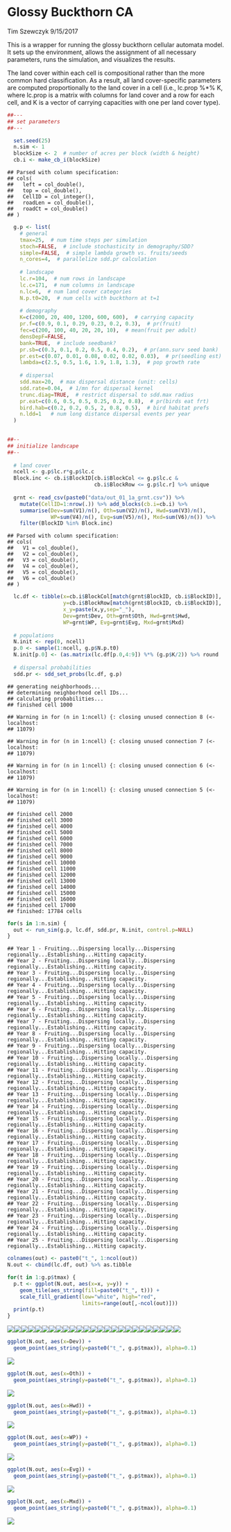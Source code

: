 Glossy Buckthorn CA
================
Tim Szewczyk
9/15/2017

This is a wrapper for running the glossy buckthorn cellular automata model. It sets up the environment, allows the assignment of all necessary parameters, runs the simulation, and visualizes the results.

The land cover within each cell is compositional rather than the more common hard classification. As a result, all land cover-specific parameters are computed proportionally to the land cover in a cell (i.e., lc.prop %\*% K, where lc.prop is a matrix with columns for land cover and a row for each cell, and K is a vector of carrying capacities with one per land cover type).

``` r
##---
## set parameters
##---

  set.seed(25)
  n.sim <- 1
  blockSize <- 2  # number of acres per block (width & height)
  cb.i <- make_cb_i(blockSize)
```

    ## Parsed with column specification:
    ## cols(
    ##   left = col_double(),
    ##   top = col_double(),
    ##   CellID = col_integer(),
    ##   roadLen = col_double(),
    ##   roadCt = col_double()
    ## )

``` r
  g.p <- list(
    # general
    tmax=25,  # num time steps per simulation
    stoch=FALSE,  # include stochasticity in demography/SDD?
    simple=FALSE,  # simple lambda growth vs. fruits/seeds
    n_cores=4,  # parallelize sdd.pr calculation
    
    # landscape
    lc.r=104,  # num rows in landscape
    lc.c=171,  # num columns in landscape
    n.lc=6,  # num land cover categories
    N.p.t0=20,  # num cells with buckthorn at t=1
    
    # demography
    K=c(2000, 20, 400, 1200, 600, 600),  # carrying capacity
    pr.f=c(0.9, 0.1, 0.29, 0.23, 0.2, 0.3),  # pr(fruit)
    fec=c(200, 100, 40, 20, 20, 10),  # mean(fruit per adult)
    densDepF=FALSE,
    bank=TRUE,  # include seedbank?
    pr.sb=c(0.3, 0.1, 0.2, 0.5, 0.4, 0.2),  # pr(ann.surv seed bank)
    pr.est=c(0.07, 0.01, 0.08, 0.02, 0.02, 0.03),  # pr(seedling est)
    lambda=c(2.5, 0.5, 1.6, 1.9, 1.8, 1.3),  # pop growth rate
    
    # dispersal
    sdd.max=20,  # max dispersal distance (unit: cells)
    sdd.rate=0.04,  # 1/mn for dispersal kernel
    trunc.diag=TRUE,  # restrict dispersal to sdd.max radius
    pr.eat=c(0.6, 0.5, 0.5, 0.25, 0.2, 0.8),  # pr(birds eat frt)
    bird.hab=c(0.2, 0.2, 0.5, 2, 0.8, 0.5),  # bird habitat prefs
    n.ldd=1   # num long distance dispersal events per year
  )
  

##--
## initialize landscape
##--
  
  # land cover
  ncell <- g.p$lc.r*g.p$lc.c
  Block.inc <- cb.i$BlockID[cb.i$BlockCol <= g.p$lc.c &
                            cb.i$BlockRow <= g.p$lc.r] %>% unique
  
  grnt <- read_csv(paste0("data/out_01_1a_grnt.csv")) %>% 
    mutate(CellID=1:nrow(.)) %>% add_blocks(cb.i=cb.i) %>% 
    summarise(Dev=sum(V1)/n(), Oth=sum(V2)/n(), Hwd=sum(V3)/n(), 
              WP=sum(V4)/n(), Evg=sum(V5)/n(), Mxd=sum(V6)/n()) %>%
    filter(BlockID %in% Block.inc) 
```

    ## Parsed with column specification:
    ## cols(
    ##   V1 = col_double(),
    ##   V2 = col_double(),
    ##   V3 = col_double(),
    ##   V4 = col_double(),
    ##   V5 = col_double(),
    ##   V6 = col_double()
    ## )

``` r
  lc.df <- tibble(x=cb.i$BlockCol[match(grnt$BlockID, cb.i$BlockID)],
                  y=cb.i$BlockRow[match(grnt$BlockID, cb.i$BlockID)],
                  x_y=paste(x,y,sep="_"),
                  Dev=grnt$Dev, Oth=grnt$Oth, Hwd=grnt$Hwd,
                  WP=grnt$WP, Evg=grnt$Evg, Mxd=grnt$Mxd)
  
  # populations
  N.init <- rep(0, ncell)
  p.0 <- sample(1:ncell, g.p$N.p.t0)
  N.init[p.0] <- (as.matrix(lc.df[p.0,4:9]) %*% (g.p$K/2)) %>% round
  
  # dispersal probabilities
  sdd.pr <- sdd_set_probs(lc.df, g.p)
```

    ## generating neighborhoods...
    ## determining neighborhood cell IDs...
    ## calculating probabilities...
    ## finished cell 1000

    ## Warning in for (n in 1:ncell) {: closing unused connection 8 (<-localhost:
    ## 11079)

    ## Warning in for (n in 1:ncell) {: closing unused connection 7 (<-localhost:
    ## 11079)

    ## Warning in for (n in 1:ncell) {: closing unused connection 6 (<-localhost:
    ## 11079)

    ## Warning in for (n in 1:ncell) {: closing unused connection 5 (<-localhost:
    ## 11079)

    ## finished cell 2000 
    ## finished cell 3000 
    ## finished cell 4000 
    ## finished cell 5000 
    ## finished cell 6000 
    ## finished cell 7000 
    ## finished cell 8000 
    ## finished cell 9000 
    ## finished cell 10000 
    ## finished cell 11000 
    ## finished cell 12000 
    ## finished cell 13000 
    ## finished cell 14000 
    ## finished cell 15000 
    ## finished cell 16000 
    ## finished cell 17000 
    ## finished: 17784 cells

``` r
for(s in 1:n.sim) {
  out <- run_sim(g.p, lc.df, sdd.pr, N.init, control.p=NULL)
}
```

    ## Year 1 - Fruiting...Dispersing locally...Dispersing regionally...Establishing...Hitting capacity.
    ## Year 2 - Fruiting...Dispersing locally...Dispersing regionally...Establishing...Hitting capacity.
    ## Year 3 - Fruiting...Dispersing locally...Dispersing regionally...Establishing...Hitting capacity.
    ## Year 4 - Fruiting...Dispersing locally...Dispersing regionally...Establishing...Hitting capacity.
    ## Year 5 - Fruiting...Dispersing locally...Dispersing regionally...Establishing...Hitting capacity.
    ## Year 6 - Fruiting...Dispersing locally...Dispersing regionally...Establishing...Hitting capacity.
    ## Year 7 - Fruiting...Dispersing locally...Dispersing regionally...Establishing...Hitting capacity.
    ## Year 8 - Fruiting...Dispersing locally...Dispersing regionally...Establishing...Hitting capacity.
    ## Year 9 - Fruiting...Dispersing locally...Dispersing regionally...Establishing...Hitting capacity.
    ## Year 10 - Fruiting...Dispersing locally...Dispersing regionally...Establishing...Hitting capacity.
    ## Year 11 - Fruiting...Dispersing locally...Dispersing regionally...Establishing...Hitting capacity.
    ## Year 12 - Fruiting...Dispersing locally...Dispersing regionally...Establishing...Hitting capacity.
    ## Year 13 - Fruiting...Dispersing locally...Dispersing regionally...Establishing...Hitting capacity.
    ## Year 14 - Fruiting...Dispersing locally...Dispersing regionally...Establishing...Hitting capacity.
    ## Year 15 - Fruiting...Dispersing locally...Dispersing regionally...Establishing...Hitting capacity.
    ## Year 16 - Fruiting...Dispersing locally...Dispersing regionally...Establishing...Hitting capacity.
    ## Year 17 - Fruiting...Dispersing locally...Dispersing regionally...Establishing...Hitting capacity.
    ## Year 18 - Fruiting...Dispersing locally...Dispersing regionally...Establishing...Hitting capacity.
    ## Year 19 - Fruiting...Dispersing locally...Dispersing regionally...Establishing...Hitting capacity.
    ## Year 20 - Fruiting...Dispersing locally...Dispersing regionally...Establishing...Hitting capacity.
    ## Year 21 - Fruiting...Dispersing locally...Dispersing regionally...Establishing...Hitting capacity.
    ## Year 22 - Fruiting...Dispersing locally...Dispersing regionally...Establishing...Hitting capacity.
    ## Year 23 - Fruiting...Dispersing locally...Dispersing regionally...Establishing...Hitting capacity.
    ## Year 24 - Fruiting...Dispersing locally...Dispersing regionally...Establishing...Hitting capacity.
    ## Year 25 - Fruiting...Dispersing locally...Dispersing regionally...Establishing...Hitting capacity.

``` r
colnames(out) <- paste0("t_", 1:ncol(out))
N.out <- cbind(lc.df, out) %>% as.tibble

for(t in 1:g.p$tmax) {
  p.t <- ggplot(N.out, aes(x=x, y=y)) + 
    geom_tile(aes_string(fill=paste0("t_", t))) + 
    scale_fill_gradient(low="white", high="red", 
                        limits=range(out[,-ncol(out)]))
  print(p.t)
}
```

![](ca_wrapper_files/figure-markdown_github-ascii_identifiers/plots-1.png)![](ca_wrapper_files/figure-markdown_github-ascii_identifiers/plots-2.png)![](ca_wrapper_files/figure-markdown_github-ascii_identifiers/plots-3.png)![](ca_wrapper_files/figure-markdown_github-ascii_identifiers/plots-4.png)![](ca_wrapper_files/figure-markdown_github-ascii_identifiers/plots-5.png)![](ca_wrapper_files/figure-markdown_github-ascii_identifiers/plots-6.png)![](ca_wrapper_files/figure-markdown_github-ascii_identifiers/plots-7.png)![](ca_wrapper_files/figure-markdown_github-ascii_identifiers/plots-8.png)![](ca_wrapper_files/figure-markdown_github-ascii_identifiers/plots-9.png)![](ca_wrapper_files/figure-markdown_github-ascii_identifiers/plots-10.png)![](ca_wrapper_files/figure-markdown_github-ascii_identifiers/plots-11.png)![](ca_wrapper_files/figure-markdown_github-ascii_identifiers/plots-12.png)![](ca_wrapper_files/figure-markdown_github-ascii_identifiers/plots-13.png)![](ca_wrapper_files/figure-markdown_github-ascii_identifiers/plots-14.png)![](ca_wrapper_files/figure-markdown_github-ascii_identifiers/plots-15.png)![](ca_wrapper_files/figure-markdown_github-ascii_identifiers/plots-16.png)![](ca_wrapper_files/figure-markdown_github-ascii_identifiers/plots-17.png)![](ca_wrapper_files/figure-markdown_github-ascii_identifiers/plots-18.png)![](ca_wrapper_files/figure-markdown_github-ascii_identifiers/plots-19.png)![](ca_wrapper_files/figure-markdown_github-ascii_identifiers/plots-20.png)![](ca_wrapper_files/figure-markdown_github-ascii_identifiers/plots-21.png)![](ca_wrapper_files/figure-markdown_github-ascii_identifiers/plots-22.png)![](ca_wrapper_files/figure-markdown_github-ascii_identifiers/plots-23.png)![](ca_wrapper_files/figure-markdown_github-ascii_identifiers/plots-24.png)![](ca_wrapper_files/figure-markdown_github-ascii_identifiers/plots-25.png)

``` r
ggplot(N.out, aes(x=Dev)) + 
  geom_point(aes_string(y=paste0("t_", g.p$tmax)), alpha=0.1)
```

![](ca_wrapper_files/figure-markdown_github-ascii_identifiers/plots-26.png)

``` r
ggplot(N.out, aes(x=Oth)) + 
  geom_point(aes_string(y=paste0("t_", g.p$tmax)), alpha=0.1)
```

![](ca_wrapper_files/figure-markdown_github-ascii_identifiers/plots-27.png)

``` r
ggplot(N.out, aes(x=Hwd)) + 
  geom_point(aes_string(y=paste0("t_", g.p$tmax)), alpha=0.1)
```

![](ca_wrapper_files/figure-markdown_github-ascii_identifiers/plots-28.png)

``` r
ggplot(N.out, aes(x=WP)) + 
  geom_point(aes_string(y=paste0("t_", g.p$tmax)), alpha=0.1)
```

![](ca_wrapper_files/figure-markdown_github-ascii_identifiers/plots-29.png)

``` r
ggplot(N.out, aes(x=Evg)) + 
  geom_point(aes_string(y=paste0("t_", g.p$tmax)), alpha=0.1)
```

![](ca_wrapper_files/figure-markdown_github-ascii_identifiers/plots-30.png)

``` r
ggplot(N.out, aes(x=Mxd)) + 
  geom_point(aes_string(y=paste0("t_", g.p$tmax)), alpha=0.1)
```

![](ca_wrapper_files/figure-markdown_github-ascii_identifiers/plots-31.png)
